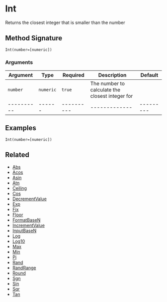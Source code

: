 # Int

Returns the closest integer that is smaller than the number

## Method Signature

```
Int(number=[numeric])
```

### Arguments

| Argument   | Type      | Required   | Description                                     | Default   |
| ---------- | --------- | ---------- | ----------------------------------------------- | --------- |
| `number`   | `numeric` | `true`     | The number to calculate the closest integer for |           |
| ---------- | ------    | ---------- | -------------                                   | --------- |

## Examples

```
Int(number=[numeric])
```

## Related

* [Abs](abs.md)
* [Acos](acos.md)
* [Asin](asin.md)
* [Atn](atn.md)
* [Ceiling](ceiling.md)
* [Cos](cos.md)
* [DecrementValue](decrementvalue.md)
* [Exp](exp.md)
* [Fix](fix.md)
* [Floor](floor.md)
* [FormatBaseN](formatbasen.md)
* [IncrementValue](incrementvalue.md)
* [InputBaseN](inputbasen.md)
* [Log](log.md)
* [Log10](log10.md)
* [Max](max.md)
* [Min](min.md)
* [Pi](pi.md)
* [Rand](rand.md)
* [RandRange](randrange.md)
* [Round](round.md)
* [Sgn](sgn.md)
* [Sin](sin.md)
* [Sqr](sqr.md)
* [Tan](tan.md)
